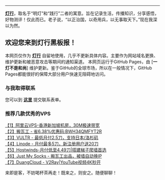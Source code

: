 ----------
[**灯行**](https://iyideng.com)，取名于“明灯”和“践行”二者的寓意。旨在记录生活，传播知识，分享感悟，好物测评！仅此而已。老子说，“以正治国，以奇用兵，以无事取天下。”现在我深以为然。

欢迎您来到灯行黑板报！
----------

本网页仅作为 [**灯行**](https://iyideng.com) 自留地使用，几乎不更新具体内容。主要作为网站域名更换、维护更新和被恶意攻击等期间的通知渠道。 本网页运行于GitHub Pages，由 [**一灯不是和尚**] 维护更新。鉴于GitHub的全球市场，所以在一般情况下，GitHub Pages都能很好的保障大部分用户快速无阻碍地访问。

### 与我取得联系

您可以到 [**这里**](https://iyideng.com/about/contact) 提交联系表单。

### 推荐几款优秀的VPS

[【1】阿里云VPS-香港新加坡机房，30M极速带宽](https://iyideng.com/best-evaluation/vps/aliyun-simple-application-server-hongkong-singapore-vps.html)   
[【2】搬瓦工 - 省6.38%优惠码:BWH34QMFYT2R](https://iyideng.com/best-evaluation/vps/bandwagonhost-vps-register-buy-and-btpanel-lnmp-built-tutorial.html)   
[【3】VULTR - 最低月付2.5刀，支持日本/洛杉矶](https://iyideng.com/truth/cgfw/2019-the-latest-vultr-vps-installed-centos-7-system-to-build-ss-ssr-server-tutorial.html)   
[【4】Linode - 月付最多5刀，新注册用户送20刀](https://iyideng.com/best-evaluation/vps/linode-vps.html)   
[【5】Hostwinds-月付低至4.49刀|搭建梯子爬墙首选](https://iyideng.com/truth/cgfw/self-built-ss-ssr-server-tutorial-hostwinds-vps.html)   
[【6】Just My Socks - 搬瓦工出品，被墙自动换IP](https://iyideng.com/truth/cgfw/banwagonhost-just-my-socks-website-buy-ss.html)   
[【7】DuangCloud -  V2Ray|YouTube视频4K秒开](https://iyideng.com/truth/cgfw/duangcloud-v2ray-buy-register-and-using-tutorial.html)   

来即是客，不妨喝杯茶再走！既来之，则安之。随便聊聊！
